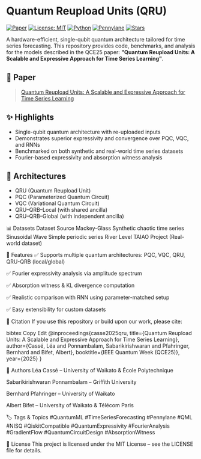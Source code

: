 # Quantum Reupload Units (QRU)
[![Paper](https://img.shields.io/badge/Paper-QCE25-blue)](link_to_paper_or_arxiv)
[![License: MIT](https://img.shields.io/badge/License-MIT-yellow.svg)](LICENSE)
[![Python](https://img.shields.io/badge/python-3.8+-blue.svg)](https://www.python.org/)
[![Pennylane](https://img.shields.io/badge/Pennylane-compatible-brightgreen)](https://pennylane.ai/)
[![Stars](https://img.shields.io/github/stars/Sabarikirishwaran/QreuploadUnit?style=social)](https://github.com/Sabarikirishwaran/QreuploadUnit/stargazers)

A hardware-efficient, single-qubit quantum architecture tailored for time series forecasting. This repository provides code, benchmarks, and analysis for the models described in the QCE25 paper: **"Quantum Reupload Units: A Scalable and Expressive Approach for Time Series Learning"**.


## 📄 Paper
> [Quantum Reupload Units: A Scalable and Expressive Approach for Time Series Learning](link_to_pdf_or_arxiv_if_applicable)

## ✨ Highlights
- Single-qubit quantum architecture with re-uploaded inputs
- Demonstrates superior expressivity and convergence over PQC, VQC, and RNNs
- Benchmarked on both synthetic and real-world time series datasets
- Fourier-based expressivity and absorption witness analysis

## 🧠 Architectures
- QRU (Quantum Reupload Unit)
- PQC (Parameterized Quantum Circuit)
- VQC (Variational Quantum Circuit)
- QRU–QRB–Local (with shared ancilla)
- QRU–QRB–Global (with independent ancilla)

📊 Datasets
Dataset	Source
Mackey-Glass	Synthetic chaotic time series
Sinusoidal Wave	Simple periodic series
River Level	TAIAO Project (Real-world dataset)

📌 Features
✅ Supports multiple quantum architectures: PQC, VQC, QRU, QRU-QRB (local/global)

✅ Fourier expressivity analysis via amplitude spectrum

✅ Absorption witness & KL divergence computation

✅ Realistic comparison with RNN using parameter-matched setup

✅ Easy extensibility for custom datasets

📖 Citation
If you use this repository or build upon our work, please cite:

bibtex
Copy
Edit
@inproceedings{casse2025qru,
  title={Quantum Reupload Units: A Scalable and Expressive Approach for Time Series Learning},
  author={Cassé, Léa and Ponnambalam, Sabarikirishwaran and Pfahringer, Bernhard and Bifet, Albert},
  booktitle={IEEE Quantum Week (QCE25)},
  year={2025}
}

🧠 Authors
Léa Cassé – University of Waikato & École Polytechnique

Sabarikirishwaran Ponnambalam – Griffith University

Bernhard Pfahringer – University of Waikato

Albert Bifet – University of Waikato & Télécom Paris

🏷️ Tags & Topics
#QuantumML #TimeSeriesForecasting #Pennylane #QML #NISQ #QiskitCompatible #QuantumExpressivity #FourierAnalysis #GradientFlow #QuantumCircuitDesign #AbsorptionWitness

📜 License
This project is licensed under the MIT License – see the LICENSE file for details.
